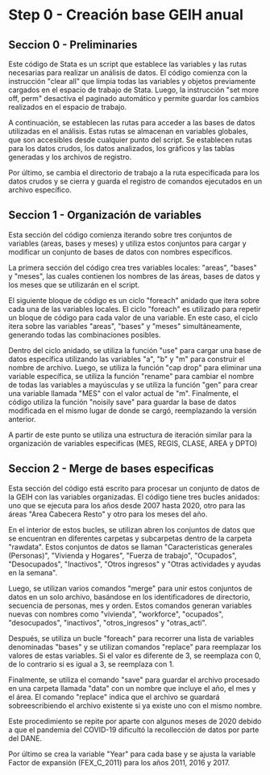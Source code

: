 # Step 0 - Creación base GEIH anual

## Seccion 0 - Preliminaries

Este código de Stata es un script que establece las variables y las rutas necesarias para realizar un análisis de datos. El código comienza con la instrucción "clear all" que limpia todas las variables y objetos previamente cargados en el espacio de trabajo de Stata. Luego, la instrucción "set more off, perm" desactiva el paginado automático y permite guardar los cambios realizados en el espacio de trabajo.

A continuación, se establecen las rutas para acceder a las bases de datos utilizadas en el análisis. Estas rutas se almacenan en variables globales, que son accesibles desde cualquier punto del script. Se establecen rutas para los datos crudos, los datos analizados, los gráficos y las tablas generadas y los archivos de registro.

Por último, se cambia el directorio de trabajo a la ruta especificada para los datos crudos y se cierra y guarda el registro de comandos ejecutados en un archivo específico.


## Seccion 1 - Organización de variables

 Esta sección del código comienza iterando sobre tres conjuntos de variables (areas, bases y meses) y utiliza estos conjuntos para cargar y modificar un conjunto de bases de datos con nombres específicos.

La primera sección del código crea tres variables locales: "areas", "bases" y "meses", las cuales contienen los nombres de las áreas, bases de datos y los meses que se utilizarán en el script.

El siguiente bloque de código es un ciclo "foreach" anidado que itera sobre cada una de las variables locales. El ciclo "foreach" es utilizado para repetir un bloque de código para cada valor de una variable. En este caso, el ciclo itera sobre las variables "areas", "bases" y "meses" simultáneamente, generando todas las combinaciones posibles.

Dentro del ciclo anidado, se utiliza la función "use" para cargar una base de datos específica utilizando las variables "a", "b" y "m" para construir el nombre de archivo. Luego, se utiliza la función "cap drop" para eliminar una variable específica, se utiliza la función "rename" para cambiar el nombre de todas las variables a mayúsculas y se utiliza la función "gen" para crear una variable llamada "MES" con el valor actual de "m". Finalmente, el código utiliza la función "noisily save" para guardar la base de datos modificada en el mismo lugar de donde se cargó, reemplazando la versión anterior.

A partir de este punto se utiliza una estructura de iteración similar para la organización de variables especificas (MES, REGIS, CLASE, AREA y DPTO)

 ## Seccion 2 - Merge de bases especificas

 Esta sección del código está escrito para procesar un conjunto de datos de la GEIH con las variables organizadas. El código tiene tres bucles anidados: uno que se ejecuta para los años desde 2007 hasta 2020, otro para las áreas "Area Cabecera Resto" y otro para los meses del año.

En el interior de estos bucles, se utilizan abren los conjuntos de datos que se encuentran en diferentes carpetas y subcarpetas dentro de la carpeta "rawdata". Estos conjuntos de datos se llaman "Caracteristicas generales (Personas)", "Vivienda y Hogares", "Fuerza de trabajo", "Ocupados", "Desocupados", "Inactivos", "Otros ingresos" y "Otras actividades y ayudas en la semana".

Luego, se utilizan varios comandos "merge" para unir estos conjuntos de datos en un solo archivo, basándose en los identificadores de directorio, secuencia de personas, mes y orden. Estos comandos generan variables nuevas con nombres como "vivienda", "workforce", "ocupados", "desocupados", "inactivos", "otros_ingresos" y "otras_acti".

Después, se utiliza un bucle "foreach" para recorrer una lista de variables denominadas "bases" y se utilizan comandos "replace" para reemplazar los valores de estas variables. Si el valor es diferente de 3, se reemplaza con 0, de lo contrario si es igual a 3, se reemplaza con 1.

Finalmente, se utiliza el comando "save" para guardar el archivo procesado en una carpeta llamada "data" con un nombre que incluye el año, el mes y el área. El comando "replace" indica que el archivo se guardará sobreescribiendo el archivo existente si ya existe uno con el mismo nombre.

Este procedimiento se repite por aparte con algunos meses de 2020 debido a que el pandemia del COVID-19 dificultó la recollección de datos por parte del DANE. 

Por último se crea la variable "Year" para cada base y se ajusta la variable Factor de expansión (FEX_C_2011) para los años 2011, 2016 y 2017. 